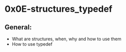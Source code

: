# 0x0E-structures_typedef

## General:

- What are structures, when, why and how to use them
- How to use typedef
